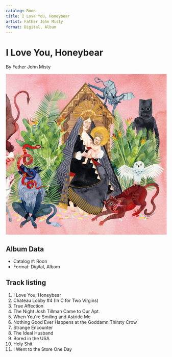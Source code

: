```yaml
---
catalog: Roon
title: I Love You, Honeybear
artist: Father John Misty
format: Digital, Album
---
```


# I Love You, Honeybear

By Father John Misty

![](../../assets/albumcovers/Father_John_Misty-I_Love_You__Honeybear.png)

## Album Data

- Catalog #: Roon
- Format: Digital, Album


## Track listing


1. I Love You, Honeybear
2. Chateau Lobby #4 (In C for Two Virgins)
3. True Affection
4. The Night Josh Tillman Came to Our Apt.
5. When You're Smiling and Astride Me
6. Nothing Good Ever Happens at the Goddamn Thirsty Crow
7. Strange Encounter
8. The Ideal Husband
9. Bored in the USA
10. Holy Shit
11. I Went to the Store One Day

